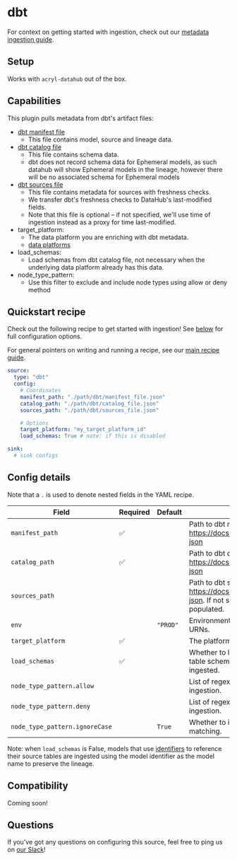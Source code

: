 # dbt

For context on getting started with ingestion, check out our [metadata ingestion guide](../README.md).

## Setup

Works with `acryl-datahub` out of the box.

## Capabilities

This plugin pulls metadata from dbt's artifact files:

- [dbt manifest file](https://docs.getdbt.com/reference/artifacts/manifest-json)
  - This file contains model, source and lineage data.
- [dbt catalog file](https://docs.getdbt.com/reference/artifacts/catalog-json)
  - This file contains schema data.
  - dbt does not record schema data for Ephemeral models, as such datahub will show Ephemeral models in the lineage, however there will be no associated schema for Ephemeral models
- [dbt sources file](https://docs.getdbt.com/reference/artifacts/sources-json)
  - This file contains metadata for sources with freshness checks.
  - We transfer dbt's freshness checks to DataHub's last-modified fields.
  - Note that this file is optional – if not specified, we'll use time of ingestion instead as a proxy for time last-modified.
- target_platform:
  - The data platform you are enriching with dbt metadata.
  - [data platforms](https://github.com/linkedin/datahub/blob/master/gms/impl/src/main/resources/DataPlatformInfo.json)
- load_schemas:
  - Load schemas from dbt catalog file, not necessary when the underlying data platform already has this data.
- node_type_pattern:
  - Use this filter to exclude and include node types using allow or deny method

## Quickstart recipe

Check out the following recipe to get started with ingestion! See [below](#config-details) for full configuration options.

For general pointers on writing and running a recipe, see our [main recipe guide](../README.md#recipes).

```yml
source:
  type: "dbt"
  config:
    # Coordinates
    manifest_path: "./path/dbt/manifest_file.json"
    catalog_path: "./path/dbt/catalog_file.json"
    sources_path: "./path/dbt/sources_file.json"

    # Options
    target_platform: "my_target_platform_id"
    load_schemas: True # note: if this is disabled

sink:
  # sink configs
```

## Config details

Note that a `.` is used to denote nested fields in the YAML recipe.

| Field                     | Required | Default  | Description                                                                                                                                           |
| ------------------------- | -------- | -------- | ----------------------------------------------------------------------------------------------------------------------------------------------------- |
| `manifest_path`           | ✅       |          | Path to dbt manifest JSON. See https://docs.getdbt.com/reference/artifacts/manifest-json                                                              |
| `catalog_path`            | ✅       |          | Path to dbt catalog JSON. See https://docs.getdbt.com/reference/artifacts/catalog-json                                                                |
| `sources_path`            |          |          | Path to dbt sources JSON. See https://docs.getdbt.com/reference/artifacts/sources-json. If not specified, last-modified fields will not be populated. |
| `env`                     |          | `"PROD"` | Environment to use in namespace when constructing URNs.                                                                                               |
| `target_platform`         | ✅       |          | The platform that dbt is loading onto.                                                                                                                |
| `load_schemas`            | ✅       |          | Whether to load database schemas. If set to `False`, table schema details (e.g. columns) will not be ingested.                                        |
| `node_type_pattern.allow` |          |          | List of regex patterns for dbt nodes to include in ingestion.                                                                                                  |
| `node_type_pattern.deny`  |          |          | List of regex patterns for dbt nodes to exclude from ingestion.                                                                                                |
| `node_type_pattern.ignoreCase`  |          | `True` | Whether to ignore case sensitivity during pattern matching.                                                                                                                                  |

Note: when `load_schemas` is False, models that use [identifiers](https://docs.getdbt.com/reference/resource-properties/identifier) to reference their source tables are ingested using the model identifier as the model name to preserve the lineage.

## Compatibility

Coming soon!

## Questions

If you've got any questions on configuring this source, feel free to ping us on [our Slack](https://slack.datahubproject.io/)!
